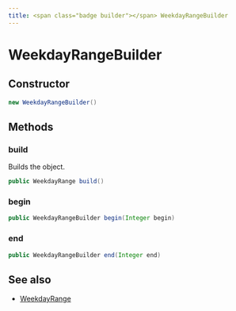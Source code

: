 ```yaml
---
title: <span class="badge builder"></span> WeekdayRangeBuilder
---
```

# <span class="badge builder"></span> WeekdayRangeBuilder

## Constructor

```java
new WeekdayRangeBuilder()
```
## Methods

### <span class="badge object-method"></span> build

Builds the object.

```java
public WeekdayRange build()
```

### <span class="badge object-method"></span> begin

```java
public WeekdayRangeBuilder begin(Integer begin)
```

### <span class="badge object-method"></span> end

```java
public WeekdayRangeBuilder end(Integer end)
```

## See also

 * <span class="badge object-type-class"></span> [WeekdayRange](./object-WeekdayRange.md)
